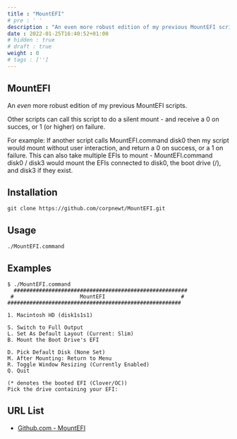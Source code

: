 ```yaml
---
title : "MountEFI"
# pre : ' '
description : "An even more robust edition of my previous MountEFI scripts."
date : 2022-01-25T16:40:52+01:00
# hidden : true
# draft : true
weight : 0
# tags : ['']
---
```


## MountEFI

An *even* more robust edition of my previous MountEFI scripts.

Other scripts can call this script to do a silent mount - and receive a 0 on succes, or 1 (or higher) on failure.

For example: If another script calls MountEFI.command disk0 then my script would mount without user interaction, and return a 0 on success, or a 1 on failure. This can also take multiple EFIs to mount - MountEFI.command disk0 / disk3 would mount the EFIs connected to disk0, the boot drive (/), and disk3 if they exist.

## Installation

```plain
git clone https://github.com/corpnewt/MountEFI.git
```

## Usage

```plain
./MountEFI.command
```

## Examples

```plain
$ ./MountEFI.command
  #######################################################
 #                     MountEFI                        #
#######################################################
 
1. Macintosh HD (disk1s1s1)

S. Switch to Full Output
L. Set As Default Layout (Current: Slim)
B. Mount the Boot Drive's EFI

D. Pick Default Disk (None Set)
M. After Mounting: Return to Menu
R. Toggle Window Resizing (Currently Enabled)
Q. Quit
 
(* denotes the booted EFI (Clover/OC))
Pick the drive containing your EFI:
```

## URL List

* [Github.com - MountEFI](https://github.com/corpnewt/MountEFI)
